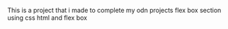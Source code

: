 
This is a project that i made to complete my odn projects flex box section using css html and flex box
